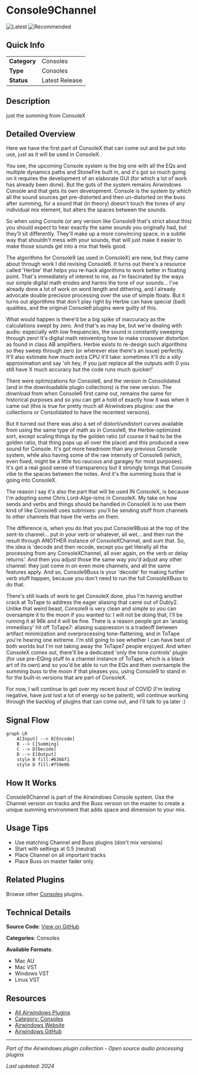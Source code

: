 # Console9Channel

![Latest](https://img.shields.io/badge/-Latest-10b981) ![Recommended](https://img.shields.io/badge/-Recommended-6366f1)

## Quick Info

| | |
|---|---|
| **Category** | Consoles |
| **Type** | Consoles |
| **Status** | Latest Release |

## Description

just the summing from ConsoleX

## Detailed Overview

Here we have the first part of ConsoleX that can come out and be put into use, just as it will be used in ConsoleX.

You see, the upcoming Console system is the big one with all the EQs and multiple dynamics paths and StoneFire built in, and it's got so much going on it requires the development of an elaborate GUI (for which a lot of work has already been done). But the guts of the system remains Airwindows Console and that gets its own development. Console is the system by which all the sound sources get pre-distorted and then un-distorted on the buss after summing, for a sound that (in theory) doesn't touch the tones of any individual mix element, but alters the spaces between the sounds.

So when using Console (or any version like Console9 that's strict about this) you should expect to hear exactly the same sounds you originally had, but they'll sit differently. They'll make up a more convincing space, in a subtle way that shouldn't mess with your sounds, that will just make it easier to make those sounds gel into a mix that feels good.

The algorithms for Console9 (as used in ConsoleX) are new, but they came about through work I did revising Console6. It turns out there's a resource called 'Herbie' that helps you re-hack algorithms to work better in floating point. That's immediately of interest to me, as I'm fascinated by the ways our simple digital math erodes and harms the tone of our sounds… I've already done a lot of work on word length and dithering, and I already advocate double precision processing over the use of simple floats. But it turns out algorithms that don't play right by Herbie can have special (bad) qualities, and the original Console6 plugins were guilty of this.

What would happen is there'd be a big spike of inaccuracy as the calculations swept by zero. And that's as may be, but we're dealing with audio: especially with low frequencies, the sound is constantly sweeping through zero! It's digital math reinventing how to make crossover distortion as found in class AB amplifiers. Herbie exists to re-design such algorithms so they sweep through zero (or wherever else there's an issue) perfectly. It'll also estimate how much extra CPU it'll take: sometimes it'll do a silly approximation and say 'oh hey, if you just replace all the outputs with 0 you still have X much accuracy but the code runs much quicker!'

There were optimizations for Console6, and the version in Consolidated (and in the downloadable plugin collections) is the new version. The download from when Console6 first came out, remains the same for historical purposes and so you can get a hold of exactly how it was when it came out (this is true for pretty much all Airwindows plugins: use the collections or Consolidated to have the recentest versions).

But it turned out there was also a set of distort/undistort curves available from using the same type of math as in Console6, the Herbie-optimized sort, except scaling things by the golden ratio (of course it had to be the golden ratio, that thing pops up all over the place) and this produced a new sound for Console. It's got more headroom than any previous Console system, while also having some of the raw intensity of Console6 (which, even fixed, might be a little too raucous and garagey for most purposes). It's got a real good sense of transparency but it strongly brings that Console vibe to the spaces between the notes. And it's the summing buss that is going into ConsoleX.

The reason I say it's also the part that will be used IN ConsoleX, is because I'm adopting some Chris Lord-Alge-isms in ConsoleX. My take on how sends and verbs and things should be handled in ConsoleX is to use them kind of like Console8 uses submixes: you'll be sending stuff from channels to other channels that have the verbs on them.

The difference is, when you do that you put Console9Buss at the top of the sent-to channel… put in your verb or whatever, all wet… and then run the result through ANOTHER instance of ConsoleXChannel, and sum that. So, the idea is 'decode and then recode, except you get literally all the processing from any ConsoleXChannel, all over again, on the verb or delay returns'. And then you adjust those the same way you'd adjust any other channel: they just come in on even more channels, and all the same features apply. And so, Console9Buss is your 'decode' for making further verb stuff happen, because you don't need to run the full ConsoleXBuss to do that.

There's still loads of work to get ConsoleX done, plus I'm having another crack at ToTape to address the eager aliasing that came out of Dubly2. Unlike that weird beast, Console9 is very clean and simple so you can oversample it to the moon if you wanted to: I will not be doing that, I'll be running it at 96k and it will be fine. There is a reason people got an 'analog immediacy' hit off ToTape7: aliasing suppression is a tradeoff between artifact minimization and overprocessing tone-flattening, and in ToTape you're hearing one extreme. I'm still going to see whether I can have best of both worlds but I'm not taking away the ToTape7 people enjoyed. And when ConsoleX comes out, there'll be a dedicated 'only the tone controls' plugin (for use pre-EQing stuff to a channel instance of ToTape, which is a black art of its own) and so you'd be able to run the EQs and then oversample the summing buss to the moon if that pleases you, using Console9 to stand in for the built-in versions that are part of ConsoleX.

For now, I will continue to get over my recent bout of COVID (I'm testing negative, have just lost a lot of energy so be patient), will continue working through the backlog of plugins that can come out, and I'll talk to ya later :)

## Signal Flow

```mermaid
graph LR
    A[Input] --> B[Encode]
    B --> C[Summing]
    C --> D[Decode]
    D --> E[Output]
    style B fill:#6366f1
    style D fill:#f59e0b
```

## How It Works

Console9Channel is part of the Airwindows Console system. Use the Channel version on tracks and the Buss version on the master to create a unique summing environment that adds space and dimension to your mix.

## Usage Tips

- Use matching Channel and Buss plugins (don't mix versions)
- Start with settings at 0.5 (neutral)
- Place Channel on all important tracks
- Place Buss on master fader only


## Related Plugins

Browse other [Consoles](../categories/consoles.md) plugins.


## Technical Details

**Source Code**: [View on GitHub](https://github.com/airwindows/airwindows/tree/master/plugins/LinuxVST/src/Console9Channel)

**Categories**: Consoles

**Available Formats**:
- Mac AU
- Mac VST
- Windows VST
- Linux VST

## Resources

- [All Airwindows Plugins](../../README.md)
- [Category: Consoles](../categories/consoles.md)
- [Airwindows Website](https://www.airwindows.com)
- [Airwindows GitHub](https://github.com/airwindows/airwindows)

---

*Part of the Airwindows plugin collection - Open source audio processing plugins*

*Last updated: 2024*
